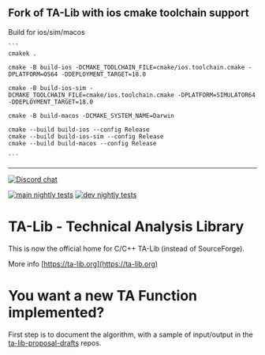 

## Fork of TA-Lib with ios cmake toolchain support 

Build for ios/sim/macos


    ```
    cmakek . 

    cmake -B build-ios -DCMAKE_TOOLCHAIN_FILE=cmake/ios.toolchain.cmake -DPLATFORM=OS64 -DDEPLOYMENT_TARGET=18.0

    cmake -B build-ios-sim -DCMAKE_TOOLCHAIN_FILE=cmake/ios.toolchain.cmake -DPLATFORM=SIMULATOR64 -DDEPLOYMENT_TARGET=18.0

    cmake -B build-macos -DCMAKE_SYSTEM_NAME=Darwin

    cmake --build build-ios --config Release
    cmake --build build-ios-sim --config Release
    cmake --build build-macos --config Release

    ```

------
[![Discord chat](https://img.shields.io/discord/1038616996062953554.svg?logo=discord&style=flat-square)](https://discord.gg/Erb6SwsVbH)

[![main nightly tests](https://github.com/TA-Lib/ta-lib/actions/workflows/main-nightly-tests.yml/badge.svg)](https://github.com/TA-Lib/ta-lib/actions/workflows/main-nightly-tests.yml) [![dev nightly tests](https://github.com/TA-Lib/ta-lib/actions/workflows/dev-nightly-tests.yml/badge.svg)](https://github.com/TA-Lib/ta-lib/actions/workflows/dev-nightly-tests.yml)

# TA-Lib - Technical Analysis Library
This is now the official home for C/C++ TA-Lib (instead of SourceForge).

More info [https://ta-lib.org](https://ta-lib.org)

# You want a new TA Function implemented?
First step is to document the algorithm, with a sample of input/output in the [ta-lib-proposal-drafts]( https://github.com/TA-Lib/ta-lib-proposal-drafts ) repos.

